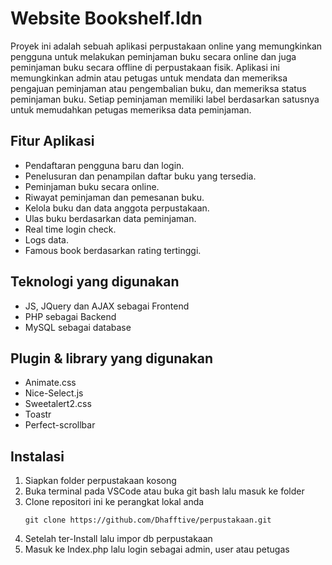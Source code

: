 # Website Bookshelf.Idn
Proyek ini adalah sebuah aplikasi perpustakaan online yang memungkinkan pengguna untuk melakukan peminjaman buku secara online dan juga peminjaman buku secara offline di perpustakaan fisik. Aplikasi ini memungkinkan admin atau petugas untuk mendata dan memeriksa pengajuan peminjaman atau pengembalian buku, dan memeriksa status peminjaman buku. Setiap peminjaman memiliki label berdasarkan satusnya untuk memudahkan petugas memeriksa data peminjaman.

## Fitur Aplikasi
- Pendaftaran pengguna baru dan login.
- Penelusuran dan penampilan daftar buku yang tersedia.
- Peminjaman buku secara online.
- Riwayat peminjaman dan pemesanan buku.
- Kelola buku dan data anggota perpustakaan.
- Ulas buku berdasarkan data peminjaman.
- Real time login check.
- Logs data.
- Famous book berdasarkan rating tertinggi.

## Teknologi yang digunakan
- JS, JQuery dan AJAX sebagai Frontend
- PHP sebagai Backend
- MySQL sebagai database

## Plugin & library yang digunakan
- Animate.css
- Nice-Select.js
- Sweetalert2.css
- Toastr
- Perfect-scrollbar

## Instalasi
1. Siapkan folder perpustakaan kosong
2. Buka terminal pada VSCode atau buka git bash lalu masuk ke folder
3. Clone repositori ini ke perangkat lokal anda
   ```
   git clone https://github.com/Dhafftive/perpustakaan.git
   ```
4. Setelah ter-Install lalu impor db perpustakaan
5. Masuk ke Index.php lalu login sebagai admin, user atau petugas
